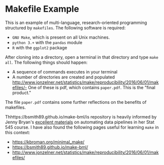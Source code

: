 # Makefile Example

This is an example of multi-language, research-oriented programming structured by `makefiles`. The following software is required: 

- `GNU Make`, which is present on all Unix machines. 
- `python 3.+` with the `pandas` module
- `R` with the `ggplot2` package

After cloning into a directory, open a terminal in that directory and type `make all`. The following things should happen: 

- A sequence of commands executes in your terminal
- A number of directories are created and populated
http://www.jonzelner.net/statistics/make/reproducibility/2016/06/01/makefiles/- One of these is pdf, which contains `paper.pdf`. This is the "final product."

The file `paper.pdf` contains some further reflections on the benefits of makefiles. 

Thhttps://bsmith89.github.io/make-bml/is repository is heavily informed by Jenny Bryan's [excellent materials](http://stat545.com/automation04_make-activity.html) on automating data pipelines in her Stat 545 course. I have also found the following pages useful for learning `make` in this context: 

- https://kbroman.org/minimal_make/
- https://bsmith89.github.io/make-bml/
- http://www.jonzelner.net/statistics/make/reproducibility/2016/06/01/makefiles/